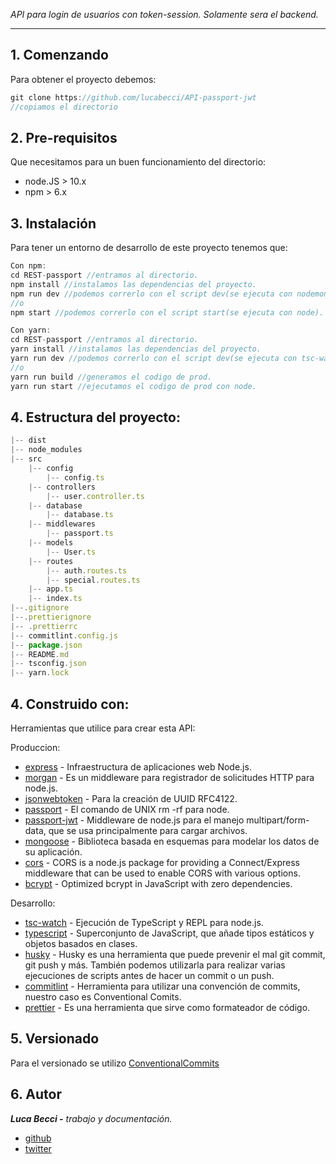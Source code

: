 *API para login de usuarios con token-session. Solamente sera el backend.*

---

## 1. Comenzando

Para obtener el proyecto debemos:

```jsx
git clone https://github.com/lucabecci/API-passport-jwt
//copiamos el directorio
```

## 2. Pre-requisitos

Que necesitamos para un buen funcionamiento del directorio:

- node.JS > 10.x
- npm > 6.x

## 3. Instalación

Para tener un entorno de desarrollo de este proyecto tenemos que: 

```jsx
Con npm: 
cd REST-passport //entramos al directorio.
npm install //instalamos las dependencias del proyecto.
npm run dev //podemos correrlo con el script dev(se ejecuta con nodemon).
//o
npm start //podemos correrlo con el script start(se ejecuta con node).

Con yarn:
cd REST-passport //entramos al directorio.
yarn install //instalamos las dependencias del proyecto.
yarn run dev //podemos correrlo con el script dev(se ejecuta con tsc-watch).
//o
yarn run build //generamos el codigo de prod.
yarn run start //ejecutamos el codigo de prod con node.
```

## 4. Estructura del proyecto:

```javascript
|-- dist
|-- node_modules
|-- src
    |-- config
        |-- config.ts
    |-- controllers
        |-- user.controller.ts
    |-- database
        |-- database.ts
    |-- middlewares
        |-- passport.ts
    |-- models
        |-- User.ts
    |-- routes
        |-- auth.routes.ts
        |-- special.routes.ts
    |-- app.ts
    |-- index.ts
|--.gitignore
|--.prettierignore
|-- .prettierrc
|-- commitlint.config.js
|-- package.json
|-- README.md
|-- tsconfig.json
|-- yarn.lock
```

## 4. Construido con:

Herramientas que utilice para crear esta API:

Produccion:

- [express](https://expressjs.com) - Infraestructura de aplicaciones web Node.js.
- [morgan](https://www.npmjs.com/package/morgan) - Es un middleware para registrador de solicitudes HTTP para node.js.
- [jsonwebtoken](https://www.npmjs.com/package/uuid) - Para la creación de UUID RFC4122.
- [passport](https://www.npmjs.com/package/rimraf) - El comando de UNIX rm -rf para node.
- [passport-jwt](https://www.npmjs.com/package/multer) - Middleware de node.js para el manejo multipart/form-data, que se usa principalmente para cargar archivos.
- [mongoose](https://mongoosejs.com/) - Biblioteca basada en esquemas para modelar los datos de su aplicación.
- [cors](https://www.npmjs.com/package/cors) - CORS is a node.js package for providing a Connect/Express middleware that can be used to enable CORS with various options.
- [bcrypt](https://www.npmjs.com/package/bcryptjs) - Optimized bcrypt in JavaScript with zero dependencies.

Desarrollo: 

- [tsc-watch](https://www.npmjs.com/package/ts-node) - Ejecución de TypeScript y REPL para node.js.
- [typescript](https://www.typescriptlang.org/) - Superconjunto de JavaScript, que añade tipos estáticos y objetos basados en clases.
- [husky](https://www.npmjs.com/package/husky) - Husky es una herramienta que puede prevenir el mal git commit, git push y más. También podemos utilizarla para realizar varias ejecuciones de scripts antes de hacer un commit o un push.
- [commitlint](https://commitlint.js.org/#/) - Herramienta para utilizar una convención de commits, nuestro caso es Conventional Comits.
- [prettier](https://prettier.io/) - Es una herramienta que sirve como  formateador de código.

## 5. Versionado

Para el versionado se utilizo [ConventionalCommits](https://www.conventionalcommits.org/en/v1.0.0/)

## 6. Autor

***Luca Becci -** trabajo y documentación.*

- [github](https://github.com/lucabecci)
- [twitter](https://twitter.com/lucabecci)